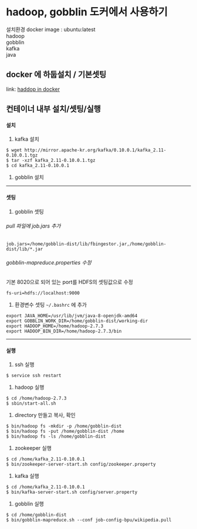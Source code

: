 # hadoop, gobblin 도커에서 사용하기
  설치환경
  docker image : ubuntu:latest<br/>
  hadoop<br/>
  gobblin<br/>
  kafka<br/>
  java<br/>

## docker 에 하둡설치 / 기본셋팅
  link: [haddop in docker](hadoop_in_docker.md)
## 컨테이너 내부 설치/셋팅/실행
#### 설치
  1. kafka 설치
  ```shell
  $ wget http://mirror.apache-kr.org/kafka/0.10.0.1/kafka_2.11-0.10.0.1.tgz
  $ tar -xzf kafka_2.11-0.10.0.1.tgz
  $ cd kafka_2.11-0.10.0.1
  ```
  1. gobblin 설치

---
#### 셋팅
  1. gobblin 셋팅
  ###### pull 파일에 job.jars 추가
  ```pull
  job.jars=/home/gobblin-dist/lib/fbingestor.jar,/home/gobblin-dist/lib/*.jar
  ```
  ###### gobblin-mapreduce.properties 수정<br/>
  기본 8020으로 되어 있는 port를 HDFS의 셋팅값으로 수정
  ```properties
  fs-uri=hdfs://localhost:9000
  ```
  1. 환경변수 셋팅
  `~/.bashrc` 에 추가
  ```shell
  export JAVA_HOME=/usr/lib/jvm/java-8-openjdk-amd64
  export GOBBLIN_WORK_DIR=/home/gobblin-dist/working-dir
  export HADOOP_HOME=/home/hadoop-2.7.3
  export HADOOP_BIN_DIR=/home/hadoop-2.7.3/bin
  ```
---
#### 실행
  1. ssh 실행
  ```shell
  $ service ssh restart
  ```
  1. hadoop 실행
  ```shell
  $ cd /home/hadoop-2.7.3
  $ sbin/start-all.sh
  ```
  1. directory 만들고 복사, 확인
  ```shell
  $ bin/hadoop fs -mkdir -p /home/gobblin-dist
  $ bin/hadoop fs -put /home/gobblin-dist /home
  $ bin/hadoop fs -ls /home/gobblin-dist
  ```
  1. zookeeper 실행
  ```shell
  $ cd /home/kafka_2.11-0.10.0.1
  $ bin/zookeeper-server-start.sh config/zookeeper.property
  ```
  1. kafka 실행
  ```shell
  $ cd /home/kafka_2.11-0.10.0.1
  $ bin/kafka-server-start.sh config/server.property
  ```
  1. gobblin 실행
  ```shell
  $ cd /home/gobblin-dist
  $ bin/gobblin-mapreduce.sh --conf job-config-bpu/wikipedia.pull
  ```
